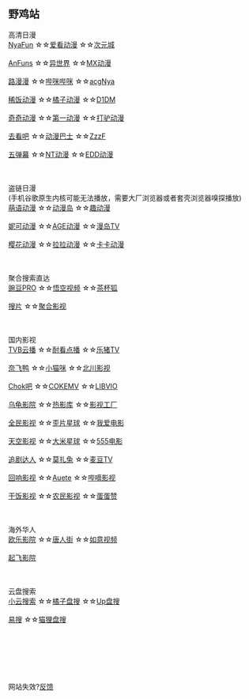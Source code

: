 ## 野鸡站
高清日漫
<br>
[NyaFun](https://www.nyafun.net/)
☆☆[爱看动漫](https://akdm.cc/)
☆☆[次元城](https://www.cycity.top/)
<br><br>
[AnFuns](https://www.anfuns.cc/)
☆☆[异世界](https://www.gqdm.net/)
☆☆[MX动漫](http://www.mxdm.cc/)
<br><br>
[路漫漫](https://www.96ba.com/)
☆☆[哔咪哔咪](http://www.bimiacg4.net/)
☆☆[acgNya](http://www.acgnya.com/)
<br><br>
[稀饭动漫](https://dick.xfani.com/)
☆☆[橘子动漫](https://www.mgnacg.com/)
☆☆[D1DM](https://d1-dm.online/)
<br><br>
[奇奇动漫](https://www.qiqidongman.com/)
☆☆[第一动漫](https://1anime.me/)
☆☆[打驴动漫](https://www.dqsj.top/)
<br><br>
[去看吧](http://www.k9dm.com)
☆☆[动漫巴士](https://dm84.tv/)
☆☆[ZzzF](http://www.zzzfun.com/)
<br><br>
[五弹幕](https://www.5dm.app/)
☆☆[NT动漫](http://www.ntyou.cc/)
☆☆[EDD动漫](https://www.edddh4.com/)


<br><br>
盗链日漫
<br>
(手机谷歌原生内核可能无法播放，需要大厂浏览器或者套壳浏览器嗅探播放)
<br>
[萌语动漫](http://ci.moefz.cc/)
☆☆[动漫岛](http://www.dmd85.com/)
☆☆[趣动漫](http://www.qdmsh.com/)
<br><br>
[妮可动漫](http://www.nicotv.me/)
☆☆[AGE动漫](http://www.age.tv/)
☆☆[漫岛TV](https://www.mandao.tv/)
<br><br>
[樱花动漫](http://m.yinghuacd.com/)
☆☆[拉拉动漫](http://m.acglala.me/)
☆☆[卡卡动漫](http://kakadm.cc)




<br><br>
聚合搜索直达
<br>
[豌豆PRO](https://www.wandou.pro/)
☆☆[悟空视频](https://wukongvideo.com/)
☆☆[茶杯狐](https://cupfox.app/)
<br><br>
[搜片](https://soupian.xyz/)
☆☆[聚合影视](https://www.juheyingshi.com/)


<br><br>
国内影视
<br>
[TVB云播](http://www.tvyb03.com/)
☆☆[耐看点播](https://www.nkvod.com/)
☆☆[乐猪TV](http://www.lezhutv.com/)
<br><br>
[奈飞鸭](https://yanetflix.com/)
☆☆[小猫咪](https://xmaomi.top/)
☆☆[北川影视](https://www.bcwzg.com/)
<br><br>
[Chok吧](https://www.chok8.com/)
☆☆[COKEMV](https://cokemv.me/)
☆☆[LIBVIO](https://www.libvio.me/)
<br><br>
[乌龟影院](https://www.wuguiyy.com/)
☆☆[热影库](http://www.reyingku.com/)
☆☆[影视工厂](https://www.ysgc.vip/)
<br><br>
[全民影视](https://www.qmintv.com/)
☆☆[歪片星球](https://waipian8.com/)
☆☆[我爱电影](https://www.5imv.cc/)
<br><br>
[天空影视](https://www.tkys6.com/)
☆☆[大米星球](https://www.dmdy3.vip/)
☆☆[555电影](https://www.5dy7.vip/)
<br><br>
[追剧达人](https://vipmv.tv/)
☆☆[莫扎兔](https://www.mozhatu.com/)
☆☆[麦豆TV](https://www.mdoutv.com/)
<br><br>
[回响影视](https://hxys.tv/)
☆☆[Auete](https://auete.com/)
☆☆[哔嘀影视](https://www.bdys01.com/)
<br><br>
[干饭影视](http://www.gfysys.com/)
☆☆[农民影视](https://v.emsdn.cn/)
☆☆[蛋蛋赞](https://www.dandanzan10.top/)


<br><br>
海外华人
<br>
[欧乐影院](https://www.oulevod.tv/)
☆☆[唐人街](https://www.tangrenjie.tv/)
☆☆[如意视频](https://rysp.tv/)
<br><br>
[起飞影院](http://www.qfitv.com/)




<br><br>
云盘搜索
<br>
[小云搜索](https://yunso.net/)
☆☆[橘子盘搜](https://www.nmme.cc/)
☆☆[Up盘搜](https://www.upyunso3.com/)
<br><br>
[易搜](https://yiso.fun/)
☆☆[猫狸盘搜](https://www.alipansou.com/)






<br><br><br><br><br><br>
网站失效?[反馈](http://www.coolapk.com/u/843395)